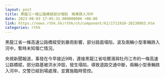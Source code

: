 ```yaml
---
layout: post
title: 黑龍江一條公路橋樑部分塌陷　兩車跌入河中
date: 2023-08-03 17:05:31.000000000 +08:00
link: https://news.rthk.hk/rthk/ch/component/k2/1711910-20230803.htm
categories: rthk
---
```


黑龍江省一條高速公路橋樑受到暴雨影響，部分路面塌陷，波及兩輛小型車輛跌入河中，暫時未知傷亡情況。

央視新聞報道，事發在今早接近9時，連接黑龍江省哈爾濱與牡丹江市的一條高速公路橋樑，部分路基被洪水沖毀，發生塌陷，導致道路交通中斷，兩輛小型車輛跌入河中，交警已經到場處理，並實施臨時管控。
